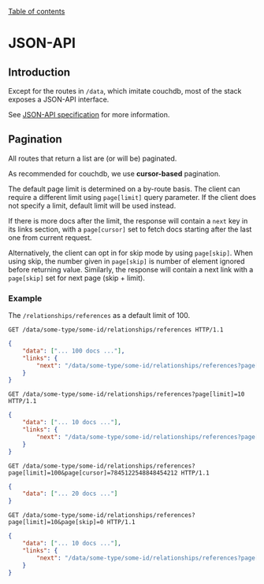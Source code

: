 [Table of contents](README.md#table-of-contents)

# JSON-API

## Introduction

Except for the routes in `/data`, which imitate couchdb, most of the stack
exposes a JSON-API interface.

See [JSON-API specification](http://jsonapi.org/format/) for more information.

## Pagination

All routes that return a list are (or will be) paginated.

As recommended for couchdb, we use **cursor-based** pagination.

The default page limit is determined on a by-route basis. The client can require
a different limit using `page[limit]` query parameter. If the client does not
specify a limit, default limit will be used instead.

If there is more docs after the limit, the response will contain a `next` key in
its links section, with a `page[cursor]` set to fetch docs starting after the
last one from current request.

Alternatively, the client can opt in for skip mode by using `page[skip]`. When
using skip, the number given in `page[skip]` is number of element ignored before
returning value. Similarly, the response will contain a next link with a
`page[skip]` set for next page (skip + limit).

### Example

The `/relationships/references` as a default limit of 100.

```http
GET /data/some-type/some-id/relationships/references HTTP/1.1
```

```json
{
    "data": ["... 100 docs ..."],
    "links": {
        "next": "/data/some-type/some-id/relationships/references?page[limit]=100&page[cursor]=7845122548848454212"
    }
}
```

```http
GET /data/some-type/some-id/relationships/references?page[limit]=10 HTTP/1.1
```

```json
{
    "data": ["... 10 docs ..."],
    "links": {
        "next": "/data/some-type/some-id/relationships/references?page[limit]=10&page[cursor]=5487ba7596"
    }
}
```

```http
GET /data/some-type/some-id/relationships/references?page[limit]=100&page[cursor]=7845122548848454212 HTTP/1.1
```

```json
{
    "data": ["... 20 docs ..."]
}
```

```http
GET /data/some-type/some-id/relationships/references?page[limit]=10&page[skip]=0 HTTP/1.1
```

```json
{
    "data": ["... 10 docs ..."],
    "links": {
        "next": "/data/some-type/some-id/relationships/references?page[limit]=10&page[skip]=10"
    }
}
```

